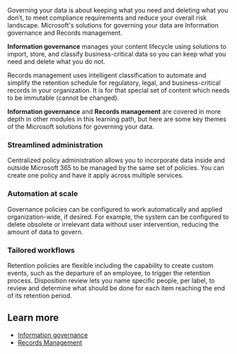 
Governing your data is about keeping what you need and deleting what you don’t, to meet compliance requirements and reduce your overall risk landscape. Microsoft's solutions for governing your data are Information governance and Records management. 

**Information governance** manages your content lifecycle using solutions to import, store, and classify business-critical data so you can keep what you need and delete what you do not.

Records management uses intelligent classification to automate and simplify the retention schedule for regulatory, legal, and business-critical records in your organization. It is for that special set of content which needs to be immutable (cannot be changed).

**Information governance** and **Records management** are covered in more depth in other modules in this learning path, but here are some key themes of the Microsoft solutions for governing your data.

### Streamlined administration
Centralized policy administration allows you to incorporate data inside and outside Microsoft 365 to be managed by the same set of policies. You can create one policy and have it apply across multiple services.

### Automation at scale
Governance policies can be configured to work automatically and applied organization-wide, if desired. For example, the system can be configured to delete obsolete or irrelevant data without user intervention, reducing the amount of data to govern.

### Tailored workflows
Retention policies are flexible including the capability to create custom events, such as the departure of an employee, to trigger the retention process. Disposition review lets you name specific people, per label, to review and determine what should be done for each item reaching the end of its retention period.

## Learn more
 - [Information governance](/microsoft-365/compliance/manage-information-governance?azure-portal=true)
 - [Records Management](/microsoft-365/compliance/records-management?azure-portal=true)

